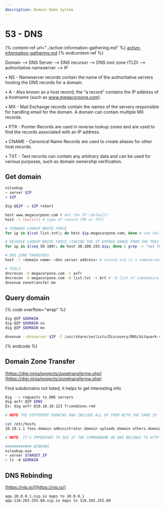 ```yaml
---
description: Domain Name System
---
```


# 53 - DNS

{% content-ref url="../active-information-gathering.md" %}
[active-information-gathering.md](../active-information-gathering.md)
{% endcontent-ref %}

Domain --> DNS Server --> DNS recursor --> DNS root zone (TLD) --> authoritative nameserver --> IP

• NS - Nameserver records contain the name of the authoritative servers hosting the DNS records for a domain.&#x20;

• A - Also known as a host record, the “a record” contains the IP address of a hostname (such as www.megacorpone.com).&#x20;

• MX - Mail Exchange records contain the names of the servers responsible for handling email for the domain. A domain can contain multiple MX records.&#x20;

• PTR - Pointer Records are used in reverse lookup zones and are used to find the records associated with an IP address.&#x20;

• CNAME - Canonical Name Records are used to create aliases for other host records.&#x20;

• TXT - Text records can contain any arbitrary data and can be used for various purposes, such as domain ownership verification.

## Get domain

```sh
nslookup 
> server $IP
> $IP

dig @$IP -x $IP +short
```

```bash
host www.megacorpone.com # Get the IP (default)
host -t [mx/txt] # type of record (MX or TXT)

# FORWARD LOOKUP BRUTE FORCE
for ip in $(cat list.txt); do host $ip.megacorpone.com; done # use Seclists

# REVERSE LOOKUP BRUTE FORCE (TAKING THE IP APPROX RANGE FROM THE PREV STEP)
for ip in $(seq 50 100); do host 38.100.193.$ip; done | grep -v "not found"

# DNS ZONE TRANSFERS
host -l <domain name> <dns server address> # second arg is a nameserver 

# TOOLS
dnsrecon -d megacorpone.com -t axfr
dnsrecon -d megacorpone.com -D list.txt -t brt # -D list of subdomains
dnsenum zonetransfer.me
```

## Query domain

{% code overflow="wrap" %}
```bash
dig @IP $DOMAIN
dig @IP $DOMAIN ns
dig @IP $DOMAIN mx

dnsenum --dnsserver $IP -f /usr/share/seclists/Discovery/DNS/bitquark-subdomains-top100000.txt domain.com
```
{% endcode %}

## Domain Zone Transfer

[https://digi.ninja/projects/zonetransferme.php](https://digi.ninja/projects/zonetransferme.php)

Find subdomains not listed, it helps to get interesting info

```bash
Dig --> requests to DNS servers
dig axfr @IP $DNS
Ex: dig axfr @10.10.10.123 friendzone.red

# NOTE THE DIFFERENT DOMAINS AND INCLUDE ALL OF THEM WITH THE SAME IP

cat /etc/hosts
10.10.1.1 feos.domain administrator.domain uploads.domain others.domain

# NOTE: IT'S IMPORTANT TO SEE IF THE COMMONNAME OR DNS BELONGS TO HTTP OR HTTPS

############ WINDOWS
nslookup.exe
> server $TARGET_IP
> ls -d $DOMAIN
```

## DNS Rebinding

[https://nip.io/](https://nip.io/)

```
app.10.8.0.1.nip.io maps to 10.8.0.1
app-116-203-255-68.nip.io maps to 116.203.255.68
```
